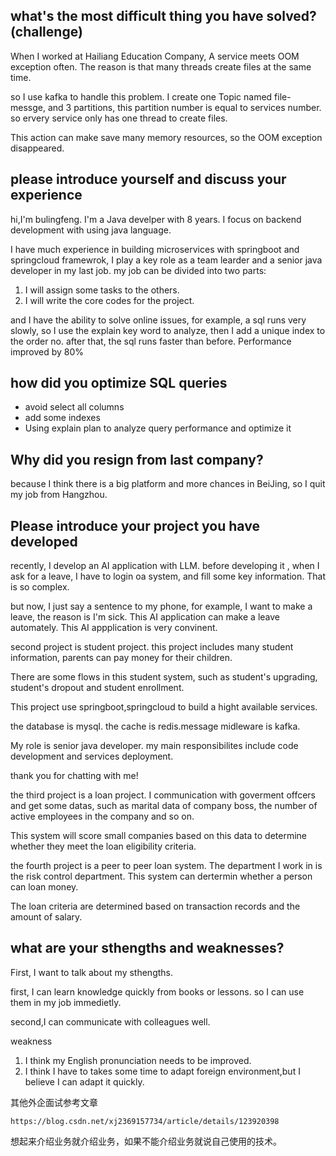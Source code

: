 ## what's the most difficult thing you have  solved?(challenge)

When I worked at Hailiang Education Company, A service meets OOM exception often. The reason is that many threads create files at the same time.

so I use kafka to handle this problem. I create one Topic named file-messge, and 3 partitions, this partition number is equal to services number. so ervery service only has one thread to create files.

This action can make save many memory resources, so the OOM exception disappeared.

## please introduce yourself and discuss your experience

hi,I'm bulingfeng. I'm a Java develper with 8 years. I focus on backend development with using java language.

I have much experience in building microservices with springboot and springcloud framewrok, I play a key role as  a team learder and a senior java developer in my last job. my job can be divided into two parts:

1. I will assign some tasks to the others.
2. I will write the core codes for the project.

and I have the ability to solve online issues, for example, a sql runs very slowly, so I use the explain key word to analyze, then I add a unique index  to the order no. after that, the sql runs faster than before. Performance improved by 80%

## how did you optimize SQL queries

- avoid select all columns
- add some indexes
- Using explain plan to analyze query performance and optimize it

## Why did you resign from last company?

because I think there is a big platform and more chances in BeiJing, so I quit my job from Hangzhou.

## Please introduce your project you have developed

recently, I develop an AI application with LLM. before developing it , when I ask for a leave, I have to login oa system, and fill some key information. That is so complex.

but now, I just say a sentence to my phone, for example, I want to make a leave, the reason is I'm sick. This AI application can make a leave automately. This AI appplication is very convinent.



second project is student project. this project includes many student information, parents can pay money for their children. 

There are some flows in this student system, such as student's upgrading, student's dropout and student enrollment.

This project use springboot,springcloud to build a hight available services. 

the database is mysql. the cache is redis.message midleware is kafka.

 My role is senior java developer. my main responsibilites include code development and services deployment.

thank you for chatting with me!



the third project is a loan project. I communication with goverment offcers and get some datas, such as marital data of company boss, the number of active employees in the company and so on.

This system will score  small companies based on this data to determine whether they meet the loan eligibility criteria.



the fourth project is  a peer to peer loan system. The department I work in is the risk control department. This system can dertermin whether a person can loan money.

The loan criteria are determined based on transaction records and the amount of salary.



## what are your sthengths and weaknesses?

First, I want to talk about my sthengths.

first, I can learn knowledge quickly from books or lessons. so I can use them in my job immedietly.

second,I can communicate with colleagues well.

weakness

1. I think my English pronunciation needs to be improved.
2. I think I have to takes some time to adapt foreign environment,but I believe I can adapt it quickly.

其他外企面试参考文章

```
https://blog.csdn.net/xj2369157734/article/details/123920398
```

想起来介绍业务就介绍业务，如果不能介绍业务就说自己使用的技术。
